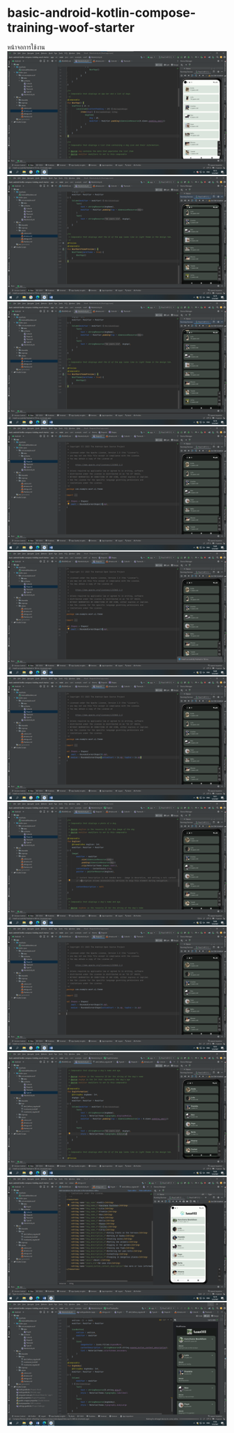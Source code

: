 # basic-android-kotlin-compose-training-woof-starter
 หน้าจอการใช้งาน
<img src=1.PNG>
<img src=2.PNG>
<img src=3.PNG>
<img src=4.PNG>
<img src=5.PNG>
<img src=6.PNG>
<img src=7.PNG>
<img src=8.PNG>
<img src=9.PNG>
<img src=10.PNG>
<img src=11.PNG>
